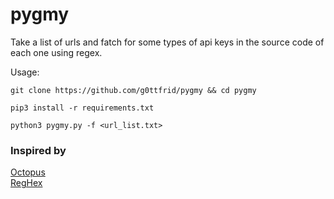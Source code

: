 # pygmy
Take a list of urls and fatch for some types of api keys in the source code of each one using regex.

Usage:

```
git clone https://github.com/g0ttfrid/pygmy && cd pygmy
```
```
pip3 install -r requirements.txt
```
```
python3 pygmy.py -f <url_list.txt>
```

### Inspired by

[Octopus](https://github.com/g0ttfr1d/octopus)\
[RegHex](https://github.com/l4yton/RegHex)
